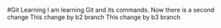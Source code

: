 #Git Learning
I am learning Git and its commands.
Now there is a second change
This change by b2 branch
This change by b3 branch